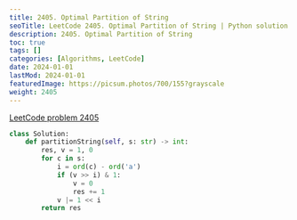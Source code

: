 ```yaml
---
title: 2405. Optimal Partition of String
seoTitle: LeetCode 2405. Optimal Partition of String | Python solution and explanation
description: 2405. Optimal Partition of String
toc: true
tags: []
categories: [Algorithms, LeetCode]
date: 2024-01-01
lastMod: 2024-01-01
featuredImage: https://picsum.photos/700/155?grayscale
weight: 2405
---
```


[LeetCode problem 2405](https://leetcode.com/problems/optimal-partition-of-string/)

```python
class Solution:
    def partitionString(self, s: str) -> int:
        res, v = 1, 0
        for c in s:
            i = ord(c) - ord('a')
            if (v >> i) & 1:
                v = 0
                res += 1
            v |= 1 << i
        return res

```